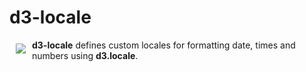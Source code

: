 # d3-locale

<a href="http://d3js.org"><img src="http://d3js.org/logo.svg" align="left" hspace="10" vspace="6"></a>

**d3-locale** defines custom locales for formatting date, times and numbers using **d3.locale**.